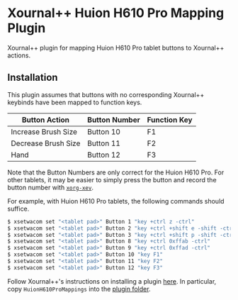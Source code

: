 # Xournal++ Huion H610 Pro Mapping Plugin
Xournal++ plugin for mapping Huion H610 Pro tablet buttons to Xournal++ actions.

## Installation

This plugin assumes that buttons with no corresponding Xournal++ keybinds have been mapped to function keys.

| Button Action       | Button Number | Function Key |
|---------------------|---------------|--------------|
| Increase Brush Size | Button 10     | F1           |
| Decrease Brush Size | Button 11     | F2           |
| Hand                | Button 12     | F3           |

Note that the Button Numbers are only correct for the Huion H610 Pro. For other tablets, it may be easier to simply press the button and record the button number with [`xorg-xev`](https://www.x.org/releases/X11R7.7/doc/man/man1/xev.1.xhtml).

For example, with Huion H610 Pro tablets, the following commands should suffice.
```sh
$ xsetwacom set "<tablet pad>" Button 1 "key +ctrl z -ctrl"
$ xsetwacom set "<tablet pad>" Button 2 "key +ctrl +shift e -shift -ctrl"
$ xsetwacom set "<tablet pad>" Button 3 "key +ctrl +shift p -shift -ctrl"
$ xsetwacom set "<tablet pad>" Button 8 "key +ctrl 0xffab -ctrl"
$ xsetwacom set "<tablet pad>" Button 9 "key +ctrl 0xffad -ctrl"
$ xsetwacom set "<tablet pad>" Button 10 "key F1"
$ xsetwacom set "<tablet pad>" Button 11 "key F2"
$ xsetwacom set "<tablet pad>" Button 12 "key F3"
```

Follow Xournal++'s instructions on installing a plugin [here](https://xournalpp.github.io/guide/plugins/plugins/). In particular, copy `HuionH610ProMappings` into the [plugin folder](https://xournalpp.github.io/guide/plugins/plugins/#installation-folder).
